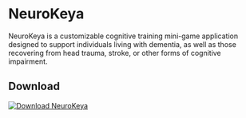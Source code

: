 # NeuroKeya
NeuroKeya is a customizable cognitive training mini-game application designed to support individuals living with dementia, as well as those recovering from head trauma, stroke, or other forms of cognitive impairment. 
## Download

[![Download NeuroKeya](https://img.shields.io/badge/Download-Windows%20Installer-blue?style=for-the-badge&logo=windows)](https://github.com/YourUserName/NeuroKeya/releases/latest)
